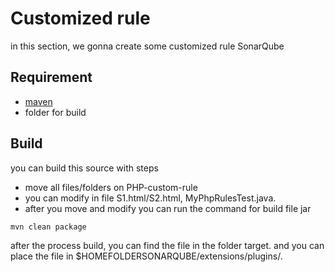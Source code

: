 # Customized rule 

in this section, we gonna create some customized rule SonarQube

## Requirement

- [maven](https://www.baeldung.com/install-maven-on-windows-linux-mac)
- folder for build

## Build

you can build this source with steps
- move all files/folders on PHP-custom-rule
- you can modify in file S1.html/S2.html, MyPhpRulesTest.java.
- after you move and modify you can run the command for build file jar

```bash
mvn clean package
```

after the process build, you can find the file in the folder target. and you can place the file in $HOMEFOLDERSONARQUBE/extensions/plugins/.
